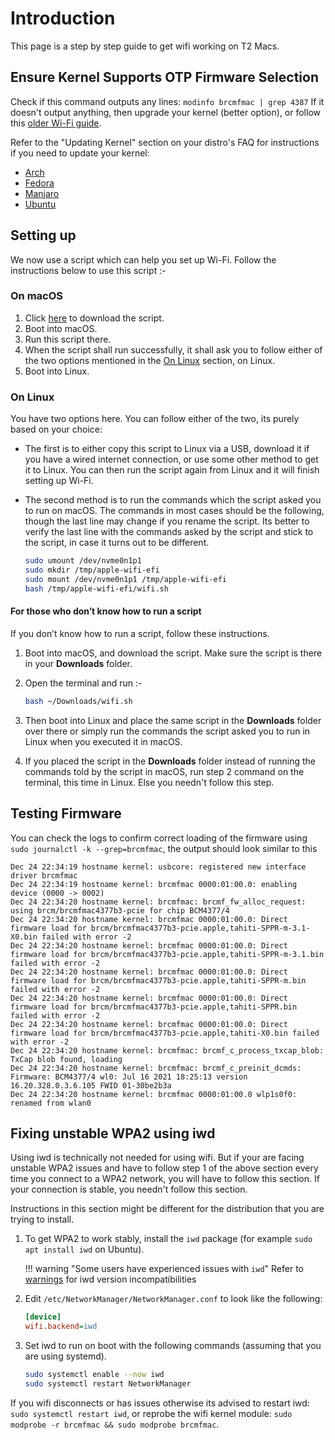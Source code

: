 # Introduction

This page is a step by step guide to get wifi working on T2 Macs.

## Ensure Kernel Supports OTP Firmware Selection

Check if this command outputs any lines: `modinfo brcmfmac | grep 4387` If it doesn't output anything, then upgrade your kernel (better option), or follow this [older Wi-Fi guide](https://github.com/t2linux/wiki/blob/a4b46a7cfbe7efcbb6a0b6111e22172b0f5c4a77/docs/guides/wifi.md).

Refer to the "Updating Kernel" section on your distro's FAQ for instructions if you need to update your kernel:

- [Arch](https://wiki.t2linux.org/distributions/arch/faq/#updating-kernel)
- [Fedora](https://wiki.t2linux.org/distributions/fedora/faq/#updating-kernel)
- [Manjaro](https://wiki.t2linux.org/distributions/manjaro/faq/#updating-kernel)
- [Ubuntu](https://wiki.t2linux.org/distributions/ubuntu/faq/#updating-kernel)

## Setting up

We now use a script which can help you set up Wi-Fi. Follow the instructions below to use this script :-

### On macOS

1. Click [here](../tools/wifi.sh) to download the script.
2. Boot into macOS.
3. Run this script there.
4. When the script shall run successfully, it shall ask you to follow either of the two options mentioned in the [On Linux](https://wiki.t2linux.org/guides/wifi/#on-linux) section, on Linux.
5. Boot into Linux.

### On Linux

You have two options here. You can follow either of the two, its purely based on your choice:

- The first is to either copy this script to Linux via a USB, download it if you have a wired internet connection, or use some other method to get it to Linux. You can then run the script again from Linux and it will finish setting up Wi-Fi.

- The second method is to run the commands which the script asked you to run on macOS. The commands in most cases should be the following, though the last line may change if you rename the script. Its better to verify the last line with the commands asked by the script and stick to the script, in case it turns out to be different.

  ```sh
  sudo umount /dev/nvme0n1p1
  sudo mkdir /tmp/apple-wifi-efi
  sudo mount /dev/nvme0n1p1 /tmp/apple-wifi-efi
  bash /tmp/apple-wifi-efi/wifi.sh
  ```

#### For those who don’t know how to run a script

If you don’t know how to run a script, follow these instructions.

1. Boot into macOS, and download the script. Make sure the script is there in your **Downloads** folder.

2. Open the terminal and run :-
  
    ``` bash
    bash ~/Downloads/wifi.sh
    ```
  
3. Then boot into Linux and place the same script in the **Downloads** folder over there or simply run the commands the script asked you to run in Linux when you executed it in macOS.

4. If you placed the script in the **Downloads** folder instead of running the commands told by the script in macOS, run step 2 command on the terminal, this time in Linux. Else you needn't follow this step.

## Testing Firmware

You can check the logs to confirm correct loading of the firmware using `sudo journalctl -k --grep=brcmfmac`, the output should look similar to this

```log
Dec 24 22:34:19 hostname kernel: usbcore: registered new interface driver brcmfmac
Dec 24 22:34:19 hostname kernel: brcmfmac 0000:01:00.0: enabling device (0000 -> 0002)
Dec 24 22:34:20 hostname kernel: brcmfmac: brcmf_fw_alloc_request: using brcm/brcmfmac4377b3-pcie for chip BCM4377/4
Dec 24 22:34:20 hostname kernel: brcmfmac 0000:01:00.0: Direct firmware load for brcm/brcmfmac4377b3-pcie.apple,tahiti-SPPR-m-3.1-X0.bin failed with error -2
Dec 24 22:34:20 hostname kernel: brcmfmac 0000:01:00.0: Direct firmware load for brcm/brcmfmac4377b3-pcie.apple,tahiti-SPPR-m-3.1.bin failed with error -2
Dec 24 22:34:20 hostname kernel: brcmfmac 0000:01:00.0: Direct firmware load for brcm/brcmfmac4377b3-pcie.apple,tahiti-SPPR-m.bin failed with error -2
Dec 24 22:34:20 hostname kernel: brcmfmac 0000:01:00.0: Direct firmware load for brcm/brcmfmac4377b3-pcie.apple,tahiti-SPPR.bin failed with error -2
Dec 24 22:34:20 hostname kernel: brcmfmac 0000:01:00.0: Direct firmware load for brcm/brcmfmac4377b3-pcie.apple,tahiti-X0.bin failed with error -2
Dec 24 22:34:20 hostname kernel: brcmfmac: brcmf_c_process_txcap_blob: TxCap blob found, loading
Dec 24 22:34:20 hostname kernel: brcmfmac: brcmf_c_preinit_dcmds: Firmware: BCM4377/4 wl0: Jul 16 2021 18:25:13 version 16.20.328.0.3.6.105 FWID 01-30be2b3a
Dec 24 22:34:20 hostname kernel: brcmfmac 0000:01:00.0 wlp1s0f0: renamed from wlan0
```

## Fixing unstable WPA2 using iwd

Using iwd is technically not needed for using wifi. But if your are facing unstable WPA2 issues and have to follow step 1 of the above section every time you connect to a WPA2 network, you will have to follow this section. If your connection is stable, you needn't follow this section.

Instructions in this section might be different for the distribution that you are trying to install.

1. To get WPA2 to work stably, install the `iwd` package (for example `sudo apt install iwd` on Ubuntu).

    !!! warning "Some users have experienced issues with `iwd`"
        Refer to [warnings](https://wiki.t2linux.org/#warnings) for iwd version incompatibilities

2. Edit `/etc/NetworkManager/NetworkManager.conf` to look like the following:

    ```ini
    [device]
    wifi.backend=iwd
    ```

3. Set iwd to run on boot with the following commands (assuming that you are using systemd).

    ```sh
    sudo systemctl enable --now iwd
    sudo systemctl restart NetworkManager
    ```

If you wifi disconnects or has issues otherwise its advised to restart iwd: `sudo systemctl restart iwd`, or reprobe the wifi kernel module: `sudo modprobe -r brcmfmac && sudo modprobe brcmfmac`.
